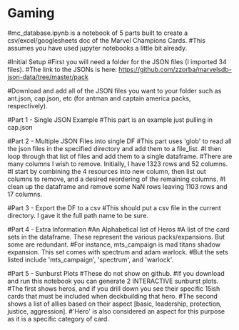 # Gaming
#mc_database.ipynb is a notebook of 5 parts built to create a csv/excel/googlesheets doc of the Marvel Champions Cards.
#This assumes you have used jupyter notebooks a little bit already.

#Initial Setup
#First you will need a folder for the JSON files (I imported 34 files).
#The link to the JSONs is here: https://github.com/zzorba/marvelsdb-json-data/tree/master/pack

#Download and add all of the JSON files you want to your folder such as ant.json, cap.json, etc (for antman and captain america packs, respectively).

#Part 1 - Single JSON Example
#This part is an example just pulling in cap.json

#Part 2 - Multiple JSON Files into single DF
#This part uses 'glob' to read all the json files in the specified directory and add them to a file_list.
#I then loop through that list of files and add them to a single dataframe.
#There are many columns I wish to remove. Initially, I have 1323 rows and 52 columns.
#I start by combining the 4 resources into new column, then list out columns to remove, and a desired reordering of the remaining columns.
#I clean up the dataframe and remove some NaN rows leaving 1103 rows and 17 columns.

#Part 3 - Export the DF to a csv
#This should put a csv file in the current directory. I gave it the full path name to be sure.

#Part 4 - Extra Information
#An Alphabetical list of Heros
#A list of the card sets in the dataframe. These represent the various packs/expansions. But some are redundant.
#For instance, mts_campaign is mad titans shadow expansion. This set comes with spectrum and adam warlock.
#But the sets listed include 'mts_campaign', 'spectrum', and 'warlock'.

#Part 5 - Sunburst Plots
#These do not show on github.
#If you download and run this notebook you can generate 2 INTERACTIVE sunburst plots.
#The first shows heros, and if you drill down you see their specific 15ish cards that must be included when deckbuilding that hero.
#The second shows a list of allies based on their aspect [basic, leadership, protection, justice, aggression].
#'Hero' is also considered an aspect for this purpose as it is a specific category of card.
